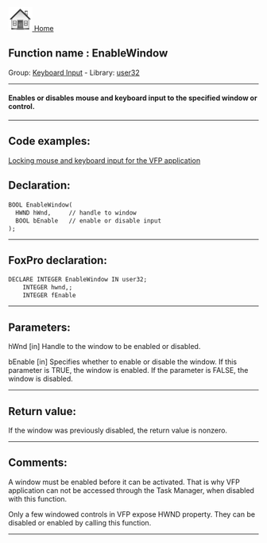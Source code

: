 [<img src="../../images/home.png"> Home ](https://github.com/VFPX/Win32API)  

## Function name : EnableWindow
Group: [Keyboard Input](../../functions_group.md#Keyboard_Input)  -  Library: [user32](../../Libraries.md#user32)  
***  


#### Enables or disables mouse and keyboard input to the specified window or control.
***  


## Code examples:
[Locking mouse and keyboard input for the VFP application](../../samples/sample_084.md)  

## Declaration:
```foxpro  
BOOL EnableWindow(
  HWND hWnd,     // handle to window
  BOOL bEnable   // enable or disable input
);  
```  
***  


## FoxPro declaration:
```foxpro  
DECLARE INTEGER EnableWindow IN user32;
	INTEGER hwnd,;
	INTEGER fEnable  
```  
***  


## Parameters:
hWnd 
[in] Handle to the window to be enabled or disabled. 

bEnable 
[in] Specifies whether to enable or disable the window. If this parameter is TRUE, the window is enabled. If the parameter is FALSE, the window is disabled.  
***  


## Return value:
If the window was previously disabled, the return value is nonzero.  
***  


## Comments:
A window must be enabled before it can be activated. That is why VFP application can not be accessed through the Task Manager, when disabled with this function.  
  
Only a few windowed controls in VFP expose HWND property. They can be disabled or enabled by calling this function.  
  
***  

